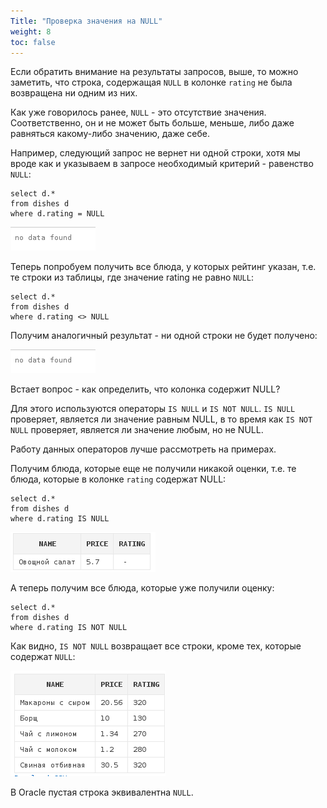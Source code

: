 ```yaml
---
Title: "Проверка значения на NULL"
weight: 8
toc: false
---
```


Если обратить внимание на результаты запросов, выше, то можно заметить,
что строка, содержащая `NULL` в колонке `rating` не была возвращена ни
одним из них.

Как уже говорилось ранее, `NULL` - это отсутствие значения.
Соответственно, он и не может быть больше, меньше, либо даже равняться
какому-либо значению, даже себе.

Например, следующий запрос не вернет ни одной строки, хотя мы вроде как
и указываем в запросе необходимый критерий - равенство `NULL`:

    select d.*
    from dishes d
    where d.rating = NULL

![](/img/3_select/no_data_found.png)

Теперь попробуем получить все блюда, у которых рейтинг указан, т.е. те
строки из таблицы, где значение rating не равно `NULL`:

    select d.*
    from dishes d
    where d.rating <> NULL

Получим аналогичный результат - ни одной строки не будет получено:

![](/img/3_select/no_data_found.png)

Встает вопрос - как определить, что колонка содержит NULL?

Для этого используются операторы `IS NULL` и `IS NOT NULL`. `IS NULL`
проверяет, является ли значение равным NULL, в то время как
`IS NOT NULL` проверяет, является ли значение любым, но не NULL.

Работу данных операторов лучше рассмотреть на примерах.

Получим блюда, которые еще не получили никакой оценки, т.е. те блюда,
которые в колонке `rating` содержат NULL:

    select d.*
    from dishes d
    where d.rating IS NULL

![](/img/3_select/rating_is_null.png)

А теперь получим все блюда, которые уже получили оценку:

    select d.*
    from dishes d
    where d.rating IS NOT NULL

Как видно, `IS NOT NULL` возвращает все строки, кроме тех, которые
содержат `NULL`:

![](/img/3_select/rating_is_not_null.png)

В Oracle пустая строка эквивалентна `NULL`.

